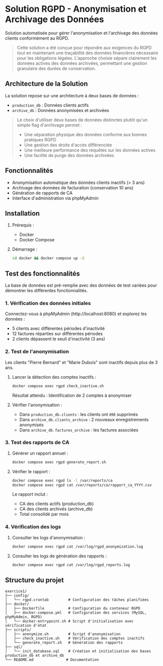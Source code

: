 # Solution RGPD - Anonymisation et Archivage des Données

Solution automatisée pour gérer l'anonymisation et l'archivage des données clients conformément au RGPD.

> Cette solution a été conçue pour répondre aux exigences du RGPD tout en maintenant une traçabilité des données financières nécessaire pour les obligations légales. L'approche choisie sépare clairement les données actives des données archivées, permettant une gestion granulaire des durées de conservation.

## Architecture de la Solution

La solution repose sur une architecture à deux bases de données :

- `production_db` : Données clients actifs
- `archive_db` : Données anonymisées et archivées

> Le choix d'utiliser deux bases de données distinctes plutôt qu'un simple flag d'archivage permet :
> - Une séparation physique des données conforme aux bonnes pratiques RGPD
> - Une gestion des droits d'accès différenciée
> - Une meilleure performance des requêtes sur les données actives
> - Une facilité de purge des données archivées

## Fonctionnalités

- Anonymisation automatique des données clients inactifs (> 3 ans)
- Archivage des données de facturation (conservation 10 ans)
- Génération de rapports de CA
- Interface d'administration via phpMyAdmin

## Installation

1. Prérequis :
   - Docker
   - Docker Compose

2. Démarrage :
   ```bash
   cd docker && docker compose up -d
   ```

## Test des fonctionnalités

La base de données est pré-remplie avec des données de test variées pour démontrer les différentes fonctionnalités.

### 1. Vérification des données initiales

Connectez-vous à phpMyAdmin (http://localhost:8080) et explorez les données :
- 5 clients avec différentes périodes d'inactivité
- 12 factures réparties sur différentes périodes
- 2 clients dépassent le seuil d'inactivité (3 ans)

### 2. Test de l'anonymisation

Les clients "Pierre Bernard" et "Marie Dubois" sont inactifs depuis plus de 3 ans.

1. Lancer la détection des comptes inactifs :
   ```bash
   docker compose exec rgpd check_inactive.sh
   ```
   Résultat attendu : Identification de 2 comptes à anonymiser

2. Vérifier l'anonymisation :
   - Dans `production_db.clients` : les clients ont été supprimés
   - Dans `archive_db.clients_archive` : 2 nouveaux enregistrements anonymisés
   - Dans `archive_db.factures_archive` : les factures associées

### 3. Test des rapports de CA

1. Générer un rapport annuel :
   ```bash
   docker compose exec rgpd generate_report.sh
   ```

2. Vérifier le rapport :
   ```bash
   docker compose exec rgpd ls -l /var/reports/ca
   docker compose exec rgpd cat /var/reports/ca/rapport_ca_YYYY.csv
   ```
   Le rapport inclut :
   - CA des clients actifs (production_db)
   - CA des clients archivés (archive_db)
   - Total consolidé par mois

### 4. Vérification des logs

1. Consulter les logs d'anonymisation :
   ```bash
   docker compose exec rgpd cat /var/log/rgpd_anonymization.log
   ```

2. Consulter les logs de génération des rapports :
   ```bash
   docker compose exec rgpd cat /var/log/rgpd_reports.log
   ```

## Structure du projet

```
exercice1/
├── config/
│   └── rgpd.crontab         # Configuration des tâches planifiées
├── docker/
│   ├── Dockerfile           # Configuration du conteneur RGPD
│   ├── docker-compose.yml   # Configuration des services (MySQL, phpMyAdmin, RGPD)
│   └── docker-entrypoint.sh # Script d'initialisation avec vérification d'état
├── scripts/
│   ├── anonymize.sh         # Script d'anonymisation
│   ├── check_inactive.sh    # Vérification des comptes inactifs
│   └── generate_report.sh   # Génération des rapports
├── sql/
│   └── init_database.sql    # Création et initialisation des bases production_db et archive_db
└── README.md               # Documentation
```

